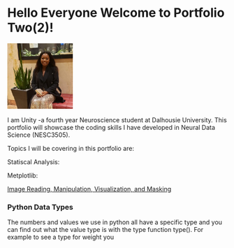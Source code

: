 # Hello Everyone Welcome to Portfolio Two(2)!


<img src = "125075284_10225012184590716_8293133638532373443_n.jpg" width=150>


I am Unity -a fourth year Neuroscience student at Dalhousie University. This portfolio will showcase the coding skills I have developed in Neural Data Science (NESC3505). 

Topics I will be covering in this portfolio are:

Statiscal Analysis:

Metplotlib:

[Image Reading, Manipulation, Visualization, and Masking](image_manipulation.md)

### Python Data Types

The numbers and values we use in python all have a specific type and you can find out what the value type is with the type function type(). For example to see a type for weight you  
